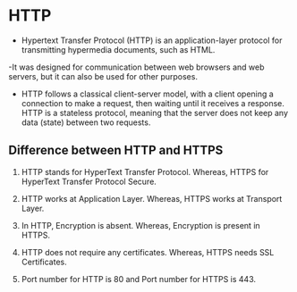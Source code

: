 # HTTP

- Hypertext Transfer Protocol (HTTP) is an application-layer protocol for transmitting hypermedia documents, such as HTML.

-It was designed for communication between web browsers and web servers, but it can also be used for other purposes.

- HTTP follows a classical client-server model, with a client opening a connection to make a request, then waiting until it receives a response. HTTP is a stateless protocol, meaning that the server does not keep any data (state) between two requests.

## Difference between HTTP and HTTPS

1. HTTP stands for HyperText Transfer Protocol. Whereas, HTTPS for HyperText Transfer Protocol Secure.

2. HTTP works at Application Layer. Whereas, HTTPS works at Transport Layer.

3. In HTTP, Encryption is absent. Whereas, Encryption is present in HTTPS.

4. HTTP does not require any certificates. Whereas, HTTPS needs SSL Certificates.

5. Port number for HTTP is 80 and Port number for HTTPS is 443.
